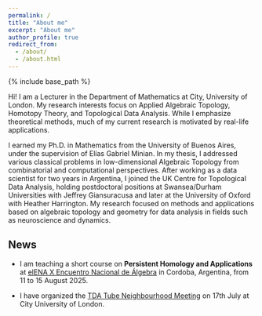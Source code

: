 ```yaml
---
permalink: /
title: "About me"
excerpt: "About me"
author_profile: true
redirect_from: 
  - /about/
  - /about.html
---
```


{% include base_path %}


Hi! I am a Lecturer in the Department of Mathematics at City, University of London. My research interests focus on Applied Algebraic Topology, Homotopy Theory, and Topological Data Analysis. While I emphasize theoretical methods, much of my current research is motivated by real-life applications.

I earned my Ph.D. in Mathematics from the University of Buenos Aires, under the supervision of Elías Gabriel Minian. In my thesis, I addressed various classical problems in low-dimensional Algebraic Topology from combinatorial and computational perspectives. After working as a data scientist for two years in Argentina, I joined the UK Centre for Topological Data Analysis, holding postdoctoral positions at Swansea/Durham Universities with Jeffrey Giansuracusa and later at the University of Oxford with Heather Harrington. My research focused on methods and applications based on algebraic topology and geometry for data analysis in fields such as neuroscience and dynamics.


## News

* I am teaching a short course on <b>Persistent Homology and Applications</b> at <a href="https://elenax.dm.uba.ar">elENA X Encuentro Nacional de Álgebra</a>  in Cordoba, Argentina, from 11 to 15 August 2025.

* I have organized the <a href="https://sites.google.com/view/tubeneighbourhood/">TDA Tube Neighbourhood Meeting</a> on 17th July at City University of London.
